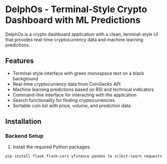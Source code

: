 # DelphOs - Terminal-Style Crypto Dashboard with ML Predictions

DelphOs is a crypto dashboard application with a clean, terminal-style UI that provides real-time cryptocurrency data and machine learning predictions.

## Features

- Terminal-style interface with green monospace text on a black background
- Real-time cryptocurrency data from CoinGecko API
- Machine learning predictions based on RSI and technical indicators
- Command-line interface for interacting with the application
- Search functionality for finding cryptocurrencies
- Sortable coin list with price, volume, and prediction data

## Installation

### Backend Setup

1. Install the required Python packages:

```bash
pip install flask flask-cors yfinance pandas ta scikit-learn requests
